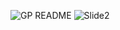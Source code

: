 ![GP README](https://github.com/user-attachments/assets/29783b18-9650-4dfd-b0b4-1972db85fb5d)
![Slide2](https://github.com/user-attachments/assets/12c6b4ef-f4cd-4bfd-9c95-4e4faff4929d)
